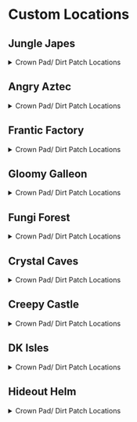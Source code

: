 # Custom Locations 

## Jungle Japes
<details>
<summary>Crown Pad/ Dirt Patch Locations</summary>

| Map | Name | Logic |
| --- | ---- | ----- |
| Jungle Japes | Near Funky |  | 
| Jungle Japes | On Painting Hill | ((l.handstand and l.islanky) or (l.twirl and l.istiny) or l.CanMoonkick() or ((l.phasewalk or l.generalclips) and (l.istiny or l.isdiddy))) | 
| Jungle Japes | Next to level entrance |  | 
| Jungle Japes | On Tree (Starting Area) |  | 
| Jungle Japes | Next to first tunnel entrance |  | 
| Jungle Japes | Diddy Cavern |  | 
| Jungle Japes | Inside Diddy's Cavern |  | 
| Jungle Japes | Inside the first tunnel - later half |  | 
| Jungle Japes | Painting Hill | (l.handstand and l.islanky) or l.CanMoonkick() or ((l.phasewalk or l.generalclips) and (l.istiny or l.isdiddy)) | 
| Jungle Japes | Shellhive Island |  | 
| Jungle Japes | Near Stump |  | 
| Jungle Japes | Near Log |  | 
| Jungle Japes | Near the Vine Pit |  | 
| Jungle Japes | Vine Pit |  | 
| Jungle Japes | Lanky Alcove Hill | (l.handstand and l.lanky) or (l.phasewalk and (l.isdiddy or l.istiny)) | 
| Jungle Japes | On the useless Lanky ramp | (l.handstand and l.islanky) | 
| Jungle Japes | Cranky-tunnel Crossing |  | 
| Jungle Japes | In the Rambi Cave |  | 
| Jungle Japes | Fairy Pool |  | 
| Jungle Japes | Behind Lanky Hut |  | 
| Jungle Japes | Behind DK Hut (1) |  | 
| Jungle Japes | Next to DK hut (2) |  | 
| Jungle Japes | Behind Storm Area Shop (1) |  | 
| Jungle Japes | Behind Storm Area Shop (2) |  | 
| Jungle Japes | Minecart Alcove |  | 
| Jungle Japes | Near High Shop |  | 
| Jungle Japes | Behind Diddy's Mountain |  | 
| Jungle Japes | Near Kong Cage |  | 
| Jungle Japes | Near Cannon to Diddy-freeing cage |  | 
| Jungle Japes | Behind the Mountain |  | 
| Jungle Japes | Near Cannon Platform |  | 
| Jungle Japes | In Troff 'n' Scoff Alcove |  | 
| Jungle Japes | Lower River |  | 
| Jungle Japes | Behind Chunky Boulder |  | 
| Japes Under Ground | Underground: Behind Cannon |  | 
| Japes Under Ground | Underground: Near Vines |  | 
| Japes Lanky Cave | Painting Room: Near Peg |  | 
| Japes Mountain | Mountain: Near Entrance (Ground) |  | 
| Japes Mountain | Mountain: Near Entrance (High) |  | 
| Japes Mountain | Mountain: On Barrel |  | 
| Japes Mountain | Mountain: Near HiLo Machine | (l.charge and l.isdiddy) or l.phasewalk, group=5 | 
| Japes Mountain | Mountain: Under Conveyor | (l.CanSlamSwitch(Levels.JungleJapes, 1) and l.isdiddy) or l.phasewalk | 
| Japes Tiny Hive | Shell: Main Room |  | 
| Japes Tiny Hive | Shell: 1st Room |  | 
| Japes Tiny Hive | Shell: 3rd Room | (l.CanSlamSwitch(Levels.JungleJapes, 1) or l.phasewalk) and l.tiny | 
</details>

## Angry Aztec
<details>
<summary>Crown Pad/ Dirt Patch Locations</summary>

| Map | Name | Logic |
| --- | ---- | ----- |
| Aztec Tiny Temple | Tiny Temple: Vulture Room | l.CanSlamSwitch(Levels.AngryAztec, 1) and l.grape and l.islanky | 
| Angry Aztec | Oasis |  | 
| Aztec Chunky5DTemple | Chunky 5DT | ((l.pineapple and l.ischunky) or l.phasewalk) | 
| Aztec Tiny Temple | Tiny Temple: Main room back-left |  | 
| Aztec Tiny Temple | Tiny Temple: Starting Room (Low) |  | 
| Aztec Tiny Temple | Tiny Temple: Starting Room (High) | l.CanSlamSwitch(Levels.AngryAztec, 1) and l.diddy | 
| Aztec Tiny Temple | Tiny Temple: Kong Free Room |  | 
| Aztec Tiny Temple | Tiny Temple: Next to Tiny cage |  | 
| Angry Aztec | Entrance tunnel - near DK door |  | 
| Angry Aztec | Blueprint Room | l.phasewalk or (l.hasMoveSwitchsanity(Switches.AztecBlueprintDoor, False) and ((l.strongKong and l.isdonkey) or (l.twirl and l.istiny))) | 
| Angry Aztec | Near Oasis Sand |  | 
| Angry Aztec | Behind Tiny Temple |  | 
| Angry Aztec | Next to Tiny Temple - left |  | 
| Angry Aztec | Next to Tiny Temple - right |  | 
| Angry Aztec | On Tiny Temple | (l.jetpack and l.diddy) or l.CanMoonkick(), group=1 | 
| Angry Aztec | Near Oasis Shop |  | 
| Angry Aztec | Behind Llama Cage |  | 
| Angry Aztec | Near Hunky Chunky Barrel |  | 
| Angry Aztec | Next to Chunky Cage (1) |  | 
| Angry Aztec | Next to Chunky Cage (2) |  | 
| Angry Aztec | Behind Chunky Cage |  | 
| Angry Aztec | Near Llama Temple (Left) |  | 
| Angry Aztec | Near Llama Temple (Right) |  | 
| Angry Aztec | Next to Llama Temple |  | 
| Angry Aztec | On Llama Temple | (l.jetpack and l.diddy) or l.CanMoonkick(), group=3 | 
| Angry Aztec | On Llama Temple (1) | (l.jetpack and l.diddy) or l.CanMoonkick() | 
| Angry Aztec | Near Sealed Quicksand Tunnel Shop |  | 
| Angry Aztec | On 5-Door Temple | (l.jetpack and l.diddy) or l.CanMoonkick(), group=3 | 
| Angry Aztec | Near Sealed Quicksand Tunnel Exterior Warp |  | 
| Angry Aztec | Near Vulture Cage | l.vines or (l.jetpack and l.diddy), group=3 | 
| Angry Aztec | Under Vulture Cage |  | 
| Angry Aztec | Next to Snide |  | 
| Angry Aztec | Behind Gong-tower |  | 
| Angry Aztec | Left of Gong-tower |  | 
| Angry Aztec | Near Gong Tower |  | 
| Angry Aztec | Sealed Quicksand Tunnel |  | 
| Aztec Donkey5DTemple | DK 5DT: Dead End | (l.coconut and l.isdonkey) or l.phasewalk, group=7 | 
| Aztec Diddy5DTemple | Diddy 5DT: Dead End | (l.peanut and l.isdiddy) or l.phasewalk | 
| Aztec Lanky5DTemple | Lanky 5DT: Dead End | (l.grape and l.islanky) or l.phasewalk, group=7 | 
| Aztec Lanky5DTemple | Lanky 5DT: Near Vanilla Balloon | (l.grape and l.islanky) or l.phasewalk | 
| Aztec Tiny5DTemple | Tiny 5DT: Dead End | (l.feather and l.istiny) or l.phasewalk, group=7 | 
| Aztec Chunky5DTemple | Chunky 5DT: Path Split (1) | (l.pineapple and l.ischunky) or l.phasewalk | 
| Aztec Chunky5DTemple | Chunky 5DT: Path Split (2) | (l.pineapple and l.ischunky) or l.phasewalk | 
| Aztec Llama Temple | Llama Temple: Llama Right |  | 
| Aztec Llama Temple | Llama Temple Entrance |  | 
| Aztec Llama Temple | Llama Temple: Next to Llama Right |  | 
| Aztec Llama Temple | Llama Temple: Next to Llama Left |  | 
| Aztec Llama Temple | Llama Temple: Llama Left |  | 
| Aztec Llama Temple | Llama Temple: Matching Room | (l.grape and l.lanky) or l.phasewalk | 
| Aztec Llama Temple | Llama Temple: Snoop Switch |  | 
| Aztec Llama Temple | Llama Temple: Lava Room |  | 
</details>

## Frantic Factory
<details>
<summary>Crown Pad/ Dirt Patch Locations</summary>

| Map | Name | Logic |
| --- | ---- | ----- |
| Frantic Factory | Under R and D Grate (1) | (l.grab and l.donkey) or l.CanAccessRNDRoom() | 
| Frantic Factory | Dark Room | ((l.punch and l.chunky) or l.phasewalk) | 
| Frantic Factory | Foyer Carpet |  | 
| Frantic Factory | Middle of Entrance Room |  | 
| Frantic Factory | Clock-in room left |  | 
| Frantic Factory | Clock-in room right |  | 
| Frantic Factory | Near Hatch |  | 
| Frantic Factory | Hatch Pole Center |  | 
| Frantic Factory | Hatch Pole Bottom |  | 
| Frantic Factory | Tunnel to production room |  | 
| Frantic Factory | Production Room Lower Section |  | 
| Frantic Factory | Under High Conveyors |  | 
| Frantic Factory | Past Tiny Production Bonus | l.twirl and l.tiny, group=1) | 
| Frantic Factory | On Production outside box |  | 
| Frantic Factory | Storage Room Corner |  | 
| Frantic Factory | Cranky and Candy Room |  | 
| Frantic Factory | Near Candy |  | 
| Frantic Factory | Dark Room Corner | (l.punch and l.chunky) or l.phasewalk, group=4 | 
| Frantic Factory | Arcade Room Bench |  | 
| Frantic Factory | Next to DK Arcade |  | 
| Frantic Factory | Near Snide (1) |  | 
| Frantic Factory | Near Snide (2) |  | 
| Frantic Factory | Right Corridor |  | 
| Frantic Factory | Number Game |  | 
| Frantic Factory | Under Block Tower Stairs |  | 
| Frantic Factory | On Diddy's Block Tower | (l.spring or l.CanMoonkick()) | 
| Frantic Factory | Block Tower Lower Bonus |  | 
| Frantic Factory | Funky Room (1) |  | 
| Frantic Factory | Funky Room (2) |  | 
| Frantic Factory | Funky Room (3) |  | 
| Frantic Factory | Near Funky |  | 
| Frantic Factory | Piano Room | l.trombone and l.lanky | 
| Frantic Factory | In Lanky's Piano Room | ((l.trombone and l.islanky) or l.CanAccessRNDRoom()) | 
| Frantic Factory | Diddy R and D | l.guitar and l.diddy | 
| Frantic Factory | In Diddy's Pincode enemies room | ((l.guitar and l.isdiddy) or l.CanAccessRNDRoom()) | 
| Frantic Factory | Chunky R and D | l.triangle and l.chunky and l.punch | 
| Frantic Factory | In front of Chunky's toy boss room | ((l.punch and l.ischunky) or l.CanAccessRNDRoom()) | 
| Frantic Factory | Near Car Race | (l.mini and l.istiny) or l.phasewalk) | 
| Frantic Factory | Tiny race entry area | ((l.mini and l.istiny) or l.phasewalk) | 
| Frantic Factory | R and D lever room - by Tiny's barrel |  | 
| Frantic Factory | Under R and D Grate (2) | (l.grab and l.donkey) or l.phasewalk or l.generalclips | 
| Factory Crusher | Crusher: Central Safehaven | (l.strongKong and l.isdonkey) or l.phasewalk or l.generalclips | 
| Factory Power Hut | Power Shed: Corner |  | 
</details>

## Gloomy Galleon
<details>
<summary>Crown Pad/ Dirt Patch Locations</summary>

| Map | Name | Logic |
| --- | ---- | ----- |
| Gloomy Galleon | Under Cranky | (l.punch and l.chunky) or l.phasewalk or l.CanSkew(False) | 
| Galleon Lighthouse | Lighthouse: Interior Rear |  | 
| Gloomy Galleon | Near Cactus |  | 
| Gloomy Galleon | Next to Cannonball - in front | l.CanGetOnCannonGamePlatform() | 
| Gloomy Galleon | Next to Cannonball - behind | l.CanGetOnCannonGamePlatform() | 
| Gloomy Galleon | Next to cannon in cannonball room | l.CanGetOnCannonGamePlatform() | 
| Gloomy Galleon | Entrance tunnel - under tag barrel |  | 
| Gloomy Galleon | Near Chest Cannon (1) |  | 
| Gloomy Galleon | Near Chest Cannon (2) |  | 
| Gloomy Galleon | Near Chest GB Tunnel |  | 
| Gloomy Galleon | Behind Punch GB Chest (1) |  | 
| Gloomy Galleon | Behind Punch GB Chest (2) |  | 
| Gloomy Galleon | Behind the ship you shoot onto with the cannon |  | 
| Galleon2DShip | Galleon Lanky 2DS Inside Chest |  | 
| Gloomy Galleon | Left of Cranky |  | 
| Gloomy Galleon | In front of Cranky |  | 
| Gloomy Galleon | Near Bridge Warp 3 |  | 
| Gloomy Galleon | On Lighthouse Platform (Rocketbarrel) |  | 
| Gloomy Galleon | On Lighthouse Platform (Baboon Blast) |  | 
| Gloomy Galleon | Next to Lighthouse ladder |  | 
| Gloomy Galleon | Lighthouse: Under Enguarde Box | Events.LighthouseEnguarde in l.Events | 
| Gloomy Galleon | In Enguarde Alcove | Events.LighthouseEnguarde in l.Events | 
| Gloomy Galleon | In Front of Mermaid Palace | Events.LighthouseEnguarde in l.Events | 
| Gloomy Galleon | On Rocketbarrel platform |  | 
| Gloomy Galleon | Blueprint Alcove |  | 
| Gloomy Galleon | Behind Snide's |  | 
| Gloomy Galleon | Shipyard: On top of Tiny Submarine | Events.ShipyardEnguarde in l.Events | 
| Gloomy Galleon | In the Shipwreck with Replenishables | Events.ShipyardEnguarde in l.Events | 
| Gloomy Galleon | Behind Musical Cactus | Events.ShipyardEnguarde in l.Events | 
| Gloomy Galleon | On Top of Mechfish Grate | Events.ShipyardEnguarde in l.Events | 
| Gloomy Galleon | On Gold Tower | (l.balloon and l.islanky and Events.WaterSwitch in l.Events) or l.CanMoonkick() | 
| Gloomy Galleon | Galleon Treasure Room UnderWater | Events.ShipyardTreasureRoomOpened in l.Events | 
| Galleon Sick Bay | Seasick Ship: Left of Cannon |  | 
| Galleon Sick Bay | Sick Bay: Chunky ship entrance |  | 
| Galleon Sick Bay | Seasick Ship: Right of Cannon |  | 
| Galleon Sick Bay | Sick Bay: Chunky ship - back left corner |  | 
| Galleon Sick Bay | Sick Bay: Chunky ship - behind the non-alcoholic tower | ((l.punch and l.ischunky) or l.phasewalk) | 
| Galleon Sick Bay | Seasick Ship: Behind Spinning Barrels | (l.punch and l.ischunky) or l.phasewalk | 
| Galleon Lighthouse | Lighthouse: Bottom Left |  | 
| Galleon Lighthouse | Lighthouse: Back Right |  | 
| Galleon Lighthouse | Lighthouse: Behind Whomp's Fortress floor 2 |  | 
| Galleon Lighthouse | Lighthouse: On top of Whomp's Fortress |  | 
</details>

## Fungi Forest
<details>
<summary>Crown Pad/ Dirt Patch Locations</summary>

| Map | Name | Logic |
| --- | ---- | ----- |
| Fungi Forest | Giant Mushroom High Ladder Platform |  | 
| Fungi Forest | Front of Beanstalk |  | 
| Fungi Forest | Mill Grass |  | 
| Fungi Forest | Near Well |  | 
| Fungi Forest | Behind Clock |  | 
| Fungi Forest | In front of Clock |  | 
| Fungi Forest | Near Blue Tunnel |  | 
| Fungi Forest | Near Snide's HQ | (l.TimeAccess(Regions.MillArea, Time.Day)) | 
| Fungi Forest | Behind Diddy Barn |  | 
| Fungi Forest | Left of Diddy Barn |  | 
| Fungi Forest | Next to Diddy Pad |  | 
| Fungi Forest | Behind Dark Attic |  | 
| Fungi Forest | Near Mill Tag |  | 
| Fungi Forest | Near Well Exit |  | 
| Fungi Forest | Near Winch |  | 
| Fungi Forest | Near Mill Punch Door |  | 
| Fungi Forest | Next to Crusher Output |  | 
| Fungi Forest | En route to DK Barn |  | 
| Fungi Forest | Right of DK Barn |  | 
| Fungi Forest | Far Right of DK Barn |  | 
| Fungi Forest | Behind DK Barn |  | 
| Fungi Forest | Far Left of DK Barn |  | 
| Fungi Forest | Near DK Barn |  | 
| Fungi Forest | Near Funky with the fenced in Chunky coins | (l.TimeAccess(Regions.WormArea, Time.Night)) | 
| Fungi Forest | On the Tomato Field |  | 
| Fungi Forest | Near Funky's |  | 
| Fungi Forest | Near Beanstalk Area Entrance |  | 
| Fungi Forest | Near Beanstalk |  | 
| Fungi Forest | Near Beanstalk Mini Monkey |  | 
| Fungi Forest | Near Giant Mushroom |  | 
| Fungi Forest | Near Yellow Tunnel |  | 
| Fungi Forest | Near Cranky |  | 
| Fungi Forest | Near Lower Baboon Blast Ladder |  | 
| Fungi Forest | Near Baboon Blast |  | 
| Fungi Forest | Above Upper Baboon Blast Ladder |  | 
| Fungi Forest | Highest Giant Mushroom Platform |  | 
| Fungi Forest | Behind Rabbit |  | 
| Fungi Forest | Next to Rabbit's house |  | 
| Fungi Forest | Under Owl Tree |  | 
| Fungi Forest | Under the Owl Tree |  | 
| Fungi Forest | Near Owl Tree |  | 
| Fungi Forest | Near Owl Rocketbarrel (1) |  | 
| Fungi Forest | Near Owl Rocketbarrel (2) |  | 
| Fungi Forest | Top of Owl Tree | ((l.jetpack and l.isdiddy) or l.CanMoonkick()) | 
| Fungi Forest | On Mill |  | 
| Forest Anthill | Anthill: Orange Platform |  | 
| Forest Winch Room | Winch Room: Opposite Entrance |  | 
| Fungi Forest | Near Thornvine Barn |  | 
| Forest Thornvine Barn | DK Barn: Near Entrance |  | 
| Forest Thornvine Barn | DK Barn: Near Ladder |  | 
| Forest Thornvine Barn | Thornvine Barn: Next to ladder |  | 
| Forest Thornvine Barn | In Thornvine Barn |  | 
| Forest Mill Front | Mill Front: Near Conveyor |  | 
| Forest Mill Front | Mill Front: Near Mini Monkey |  | 
| Forest Mill Front | near DK's levers |  | 
| Forest Mill Back | Mill Back: near Chunky's coins |  | 
| Forest Giant Mushroom | Giant Mushroom: Near Tiny Bonus |  | 
| Forest Giant Mushroom | Giant Mushroom: Near Gun Switches |  | 
| Forest Giant Mushroom | Giant Mushroom: Near Bottom Cannon |  | 
| Forest Giant Mushroom | Giant Mushroom: Near Night Door Vines |  | 
| Forest Giant Mushroom | Giant Mushroom: Next to a cannon | ((l.istiny and l.twirl) or (l.isdonkey and l.settings.krusha_kong != Kongs.donkey)) | 
| Forest Giant Mushroom | Giant Mushroom: Next to the cannon below the night door |  | 
| Forest Giant Mushroom | Giant Mushroom: On Top Viney Platform |  | 
| Forest Mill Attic | Mill Attic: Near Box |  | 
| Forest Lanky Zingers Room | Mushroom Leap: Opposite Entrance |  | 
| Forest Lanky Mushrooms Room | Mushroom Slam: Opposite Entrance |  | 
| Forest Chunky Face Room | Face Puzzle: Near Puzzle |  | 
| Forest Mill Back | Mill Rear: Near Thatch |  | 
| Forest Spider | Spider: Opposite Entrance |  | 
</details>

## Crystal Caves
<details>
<summary>Crown Pad/ Dirt Patch Locations</summary>

| Map | Name | Logic |
| --- | ---- | ----- |
| Caves Rotating Cabin | Rotating Room: Left Portion | l.Slam and l.isdonkey | 
| Crystal Caves | Giant Kosha Room |  | 
| Crystal Caves | In Tiny Ice Shield | (l.monkeyport and l.mini and l.twirl and l.tiny) or l.CanPhaseswim() | 
| Crystal Caves | In Chunky Ice Shield | Events.CavesLargeBoulderButton in l.Events or l.CanPhaseswim() or l.generalclips | 
| Crystal Caves | On 5DI Pillar | (l.jetpack and l.isdiddy) or (l.twirl and l.istiny) | 
| Crystal Caves | On top of the Igloo |  | 
| Crystal Caves | Under tag barrel near igloo |  | 
| Crystal Caves | In Hidden Bonus Room |  | 
| Crystal Caves | Near Primate Punch wall opposite cranky |  | 
| Crystal Caves | In Giant Boulder Room |  | 
| Crystal Caves | In front of Cranky |  | 
| Crystal Caves | Near Ice Castle Tag (1) |  | 
| Crystal Caves | Near Ice Castle Tag (2) |  | 
| Crystal Caves | Near Ice Castle Tag (3) |  | 
| Crystal Caves | Next to Ice Castle |  | 
| Crystal Caves | On Ice Castle | (l.balloon and l.islanky) or (l.jetpack and l.isdiddy) or l.advanced_platforming | 
| Crystal Caves | Near Small Boulder |  | 
| Crystal Caves | Near Primate Punch wall near snide |  | 
| Crystal Caves | Near Snide's HQ |  | 
| Crystal Caves | Under Small Boulder |  | 
| Crystal Caves | Near Primate Punch wall near entrance |  | 
| Crystal Caves | Near Gorilla Gone Room |  | 
| Crystal Caves | In Gorilla Gone Room | l.punch and l.chunky, group=4) | 
| Crystal Caves | Near Kasplat Spire |  | 
| Crystal Caves | Near Funky's |  | 
| Crystal Caves | Near Funky under Diddy's barrel |  | 
| Crystal Caves | Hidden Kasplat Room |  | 
| Crystal Caves | Near lanky's 1DC - lower |  | 
| Crystal Caves | Near 1DC Headphones |  | 
| Crystal Caves | Next to Lanky 1DC - upper |  | 
| Crystal Caves | Next to Donkey 1DC - left |  | 
| Crystal Caves | Near Rotating Room (1) |  | 
| Crystal Caves | Near Rotating Room (2) |  | 
| Crystal Caves | High Cabin Kasplat Platform |  | 
| Crystal Caves | Near Rotating Room Rocketbarrel |  | 
| Crystal Caves | Near Tiny 5DC |  | 
| Crystal Caves | Near Tag barrel at 5D Cabin |  | 
| Crystal Caves | Near Diddy Upper 5DC |  | 
| Crystal Caves | Near Diddy top 5D Cabin door |  | 
| Caves Diddy Igloo | Diddy 5DI: Center |  | 
| Caves Donkey Igloo | DK 5DI: Behind Maze |  | 
| Caves Lanky Igloo | Lanky 5DI: High Platform | l.balloon and l.islanky, group=3 | 
| Caves Tiny Igloo | Tiny 5DI: Opposite Entrance |  | 
| Caves Lanky Cabin | Lanky 1DC: Carpet |  | 
| Caves Chunky Cabin | Chunky 5DC: Back Left Corner |  | 
| Caves Diddy Upper Cabin | Diddy Upper 5DC: Right |  | 
| Caves Donkey Cabin | DK 5DC: Opposite Entrance |  | 
| Caves Frozen Castle | Frozen Castle: Next to Slam Puzzle - left |  | 
| Caves Frozen Castle | Frozen Castle: Next to Slam Puzzle - right |  | 
| Caves Tiny Cabin | Tiny Cabin: Interior | l.oranges, group=1) | 
</details>

## Creepy Castle
<details>
<summary>Crown Pad/ Dirt Patch Locations</summary>

| Map | Name | Logic |
| --- | ---- | ----- |
| Castle Greenhouse | Greenhouse: Center | l.islanky or l.settings.free_trade_items | 
| Creepy Castle | Top of Castle near shop |  | 
| Castle Greenhouse | Greenhouse: Dead End (1) |  | 
| Castle Greenhouse | Greenhouse: Dead End (2) |  | 
| Castle Greenhouse | Greenhouse: GB Box |  | 
| Castle Greenhouse | Greenhouse: Dead End (3) |  | 
| Creepy Castle | Near Tree |  | 
| Creepy Castle | Next to Lanky coin tree (near catacombs door) |  | 
| Creepy Castle | Near Crypt Entrance (1) |  | 
| Creepy Castle | Near Crypt Entrance (2) |  | 
| Creepy Castle | Near Crypt Entrance (3) |  | 
| Creepy Castle | Between the catacombs door and Tiny Kasplat |  | 
| Creepy Castle | Near the Catacombs Door |  | 
| Creepy Castle | Upper Gravestone |  | 
| Creepy Castle | Near Dungeon Tunnel Steps |  | 
| Creepy Castle | Near Dungeon Tunnel |  | 
| Creepy Castle | Near Kasplat Pole |  | 
| Creepy Castle | Next to the Drawing Drawbridge |  | 
| Creepy Castle | Near Lower Rocketbarrel |  | 
| Creepy Castle | Near Lower Tag Barrel |  | 
| Creepy Castle | Near Headphones |  | 
| Creepy Castle | Near Drawbridge Exit |  | 
| Creepy Castle | Near Cranky |  | 
| Creepy Castle | Near Shed |  | 
| Creepy Castle | Next to Greenhouse |  | 
| Creepy Castle | Near Wind Tower (1) |  | 
| Creepy Castle | Top of Castle near fence |  | 
| Creepy Castle | Near Snide's HQ |  | 
| Creepy Castle | On Wind Tower | l.jetpack and l.isdiddy, group=5) | 
| Castle Ballroom | Ballroom: Near Left Candle |  | 
| Castle Ballroom | Ballroom: Near Right Candle |  | 
| Castle Ballroom | Ballroom - Back Left |  | 
| Castle Ballroom | Ballroom - Back Right |  | 
| Castle Dungeon | Dungeon: Near Diddy Room Entrance |  | 
| Castle Dungeon | Dungeon: DK Dungeon Room | (l.CanSlamSwitch(Levels.CreepyCastle, 3) and l.donkey) or l.phasewalk | 
| Castle Dungeon | Dungeon: Under the chunky balloon without coins | ((l.punch and l.ischunky) or l.phasewalk) | 
| Castle Shed | Shed: Near Entrance |  | 
| Castle Lower Cave | Crypt Hub: Lower Portion |  | 
| Castle Lower Cave | Crypt Hub: Behind Lanky Crypt |  | 
| Castle Lower Cave | Crypt Hub: Near Funky's |  | 
| Castle Lower Cave | Behind Mausoleum Entrance |  | 
| Castle Crypt | 3Kong crypt entrance |  | 
| Castle Crypt | Chunky Crypt: Near Coffin | (l.pineapple and l.ischunky) or l.phasewalk, group=3 | 
| Castle Crypt | Diddy Crypt: Near Coffin | (l.peanut and l.isdiddy) or l.phasewalk, group=3 | 
| Castle Mausoleum | 2kong crypt entrance |  | 
| Castle Mausoleum | Lanky Crypt: Lanky Tunnel |  | 
| Castle Upper Cave | Tunnel: Near Pit |  | 
| Castle Upper Cave | Tunnel: Near Candy's |  | 
| Castle Library | Library: Enemy Gauntlet Room |  | 
| Castle Library | Library: Flying Book Room |  | 
| Castle Museum | Museum: Near Race |  | 
| Castle Museum | Museum - Pillar Front | ((l.monkeyport and l.istiny) or l.phasewalk) | 
| Castle Museum | Museum - Pillar Back Right | ((l.monkeyport and l.istiny) or l.phasewalk) | 
| Castle Museum | Museum: Behind Pillar | (l.monkeyport and l.istiny) or l.phasewalk | 
| Castle Museum | Museum - Pillar Back Left | ((l.monkeyport and l.istiny) or l.phasewalk) | 
| Castle Museum | Museum: Main Room |  | 
| Castle Trash Can | Trash Can: Near Cheese |  | 
| Castle Tree | Tree: Starting Room |  | 
</details>

## DK Isles
<details>
<summary>Crown Pad/ Dirt Patch Locations</summary>

| Map | Name | Logic |
| --- | ---- | ----- |
| Isles Snide Room | Snide's Room: Under Rock | l.chunky and l.barrels | 
| Fungi Forest Lobby | Fungi Lobby: Gorilla Gone Box | ((l.coconut and l.peanut and l.grape and l.feather and l.pineapple and l.donkey and l.diddy and l.lanky and l.tiny) or l.phasewalk) and l.chunky and l.gorillaGone | 
| Isles | Front of Fungi Building |  | 
| Isles | On Aztec Building |  | 
| Isles | Under Caves Lobby Entrance |  | 
| Creepy Castle Lobby | Castle Lobby: Center | ((l.chunky and l.balloon and l.islanky and l.barrels) or l.CanMoonkick() or (l.advanced_platforming and l.istiny and l.twirl and l.settings.krusha_kong != Kongs.tiny)) | 
| Training Grounds | Banana Hoard | (l.vines or l.CanMoonkick()) | 
| Training Grounds | Training Grounds Rear Tunnel |  | 
| KLumsy | Back of Prison |  | 
| Isles | Behind Fungi Building |  | 
| Isles | Fungi Platform |  | 
| Isles | Waterfall Platform |  | 
| Isles | Near Caves Lobby Tree (1) |  | 
| Isles | Near K. Rool |  | 
| Isles | Near Fungi Cannon |  | 
| Isles | In Fungi Boulder | (l.settings.open_lobbies or Events.GalleonKeyTurnedIn in l.Events or l.phasewalk) | 
| Isles | Near Caves Lobby Tree (2) |  | 
| Isles | Isles Boulders |  | 
| Isles | Front of Aztec Building |  | 
| Isles | Behind Aztec Building |  | 
| Isles | Outside K. Lumsy |  | 
| Isles | Near Monkeyport (1) |  | 
| Isles | Near Monkeyport (2) |  | 
| Isles | Under DK Caged GB |  | 
| Isles | Back of Kroc Isle (Lower) |  | 
| Isles | Back of Kroc Isle (Middle) |  | 
| Isles | Behind Factory Lobby Entrance |  | 
| Isles | Right of Factory Lobby Entrance |  | 
| Isles | Behind Helm Lobby Entrance |  | 
| Isles | Left Kroc Isle Arm (1) |  | 
| Isles | Left Kroc Isle Arm (2) |  | 
| Isles | Right Kroc Isle Arm |  | 
| Isles | Fairy Isle |  | 
| Isles | Behind BFI |  | 
| Isles | Small Island |  | 
| Jungle Japes Lobby | Jungle Japes Lobby: Near Tag Barrel |  | 
| Jungle Japes Lobby | Japes Lobby: Near Portal |  | 
| Angry Aztec Lobby | Aztec Lobby: In Front of Feather Door |  | 
| Angry Aztec Lobby | Aztec Lobby: Behind Feather Door (1) | l.hasMoveSwitchsanity(Switches.IslesAztecLobbyFeather, False) or l.phasewalk | 
| Angry Aztec Lobby | Aztec Lobby: Behind Feather Door (2) | l.hasMoveSwitchsanity(Switches.IslesAztecLobbyFeather, False) or l.phasewalk | 
| Frantic Factory Lobby | Factory Lobby: Near Lever |  | 
| Frantic Factory Lobby | Factory Lobby: High Platform | ((l.grab and l.isdonkey) or l.CanMoonkick() or (l.advanced_platforming and (l.isdiddy or l.istiny or l.ischunky))) | 
| Frantic Factory Lobby | Factory Lobby: Above Portal | ((l.grab and l.donkey) or (l.advanced_platforming and (l.isdiddy or l.istiny or l.ischunky))) | 
| Gloomy Galleon Lobby | Galleon Lobby: Right of Portal |  | 
| Gloomy Galleon Lobby | Galleon Lobby: Left of Portal |  | 
| Gloomy Galleon Lobby | Galleon Lobby: Behind Mini Monkey Gate | ((l.mini and l.CanSlamSwitch(Levels.GloomyGalleon, 2) and l.istiny and l.chunky and l.swim) or l.CanPhaseswim()) and (not l.IsLavaWater() or l.Melons >= 3) | 
| Fungi Forest Lobby | Forest Lobby: On Tag Crate |  | 
| Crystal Caves Lobby | Caves Lobby: On the Lava | ((l.punch and l.strongKong and l.isdonkey) or l.phasewalk or l.ledgeclip) | 
| Crystal Caves Lobby | Caves Lobby: Right of Portal |  | 
| Crystal Caves Lobby | Caves Lobby: High Platform | (l.jetpack and l.isdiddy) or l.CanMoonkick() | 
| Crystal Caves Lobby | Caves Lobby: Blueprint Room | (l.punch and l.chunky) or l.phasewalk or l.ledgeclip | 
| Creepy Castle Lobby | Castle Lobby: Behind the entrance |  | 
| Creepy Castle Lobby | Castle Lobby: Right of Entrance |  | 
| Creepy Castle Lobby | Castle Lobby: Left of Portal |  | 
| Hideout Helm Lobby | Helm Lobby: Next to Tag Barrel |  | 
| Hideout Helm Lobby | Helm Lobby: Bonus Platform | (l.vines and l.gorillaGone and l.ischunky) or (l.advanced_platforming and l.istiny and l.twirl) | 
| Hideout Helm Lobby | Helm Lobby: Blueprint Platform | ((l.coconut and l.scope) or (l.twirl and l.istiny and l.advanced_platforming)) | 
| Training Grounds | Training Grounds: Far Mountain |  | 
| Training Grounds | Training Grounds: On the rear hill |  | 
| Training Grounds | Training Grounds: On the entrance hill | ((l.twirl and l.istiny) or (l.advanced_platforming and l.isdonkey and l.settings.krusha_kong != Kongs.donkey)) | 
| Training Grounds | Training Grounds: Near Mountain | (l.twirl and l.istiny) or (l.advanced_platforming and l.isdonkey and l.settings.krusha_kong != Kongs.donkey) | 
| Training Grounds | Training Grounds: Rear Cave |  | 
| Training Grounds | Training Grounds: Banana Hoard | l.vines or l.CanMoonkick() | 
| Training Grounds | Training Grounds: Near Pool |  | 
| Treehouse | Back of the treehouse |  | 
| Banana Fairy Room | Fairy Island: Right of Queen |  | 
| Banana Fairy Room | Fairy Island: Behind Queen |  | 
| Banana Fairy Room | Banana Fairy Room: Behind Fairy Chair |  | 
| Banana Fairy Room | Behind the Rareware Door |  | 
| Banana Fairy Room | Fairy Island: Rareware Room |  | 
| Isles Snide Room | Next to Snides |  | 
| KLumsy | K. Lumsy: Back Right |  | 
| KLumsy | K. Lumsy: Near Left |  | 
| KLumsy | Under K. Lumsy | (l.CanAccessKRool() or l.phasewalk) | 
</details>

## Hideout Helm
<details>
<summary>Crown Pad/ Dirt Patch Locations</summary>

| Map | Name | Logic |
| --- | ---- | ----- |
| Hideout Helm | Metal grate by Mini Monkey barrel | ( l.lanky and l.handstand and ((l.chunky and l.pineapple and l.vines) or l.phasewalk) and ( l.settings.helm_setting == HelmSetting.skip_all or ( Events.HelmDonkeyDone in l.Events and Events.HelmChunkyDone in l.Events and Events.HelmTinyDone in l.Events and Events.HelmLankyDone in l.Events and Events.HelmDiddyDone in l.Events ) ) ) | 
| Hideout Helm | Mini Monkey room right side | ( l.lanky and l.handstand and ((l.chunky and l.pineapple and l.vines) or l.phasewalk) and ( l.settings.helm_setting == HelmSetting.skip_all or ( Events.HelmDonkeyDone in l.Events and Events.HelmChunkyDone in l.Events and Events.HelmTinyDone in l.Events and Events.HelmLankyDone in l.Events and Events.HelmDiddyDone in l.Events ) ) ) | 
| Hideout Helm | Pineapple switch room in ammo alcove | ( l.lanky and l.handstand and l.settings.helm_setting == HelmSetting.skip_all or ( Events.HelmDonkeyDone in l.Events and Events.HelmChunkyDone in l.Events and Events.HelmTinyDone in l.Events and Events.HelmLankyDone in l.Events and Events.HelmDiddyDone in l.Events ) ) | 
| Hideout Helm | First room left of Tag barrel | ( l.settings.helm_setting == HelmSetting.skip_all or ( Events.HelmDonkeyDone in l.Events and Events.HelmChunkyDone in l.Events and Events.HelmTinyDone in l.Events and Events.HelmLankyDone in l.Events and Events.HelmDiddyDone in l.Events ) ) | 
| Hideout Helm | Top of Blast-o-Matic | ( l.jetpack and l.isdiddy and ( l.settings.helm_setting == HelmSetting.skip_all or ( Events.HelmDonkeyDone in l.Events and Events.HelmChunkyDone in l.Events and Events.HelmTinyDone in l.Events and Events.HelmLankyDone in l.Events and Events.HelmDiddyDone in l.Events ) ) ) | 
| Hideout Helm | Blast-o-Matic platform left side | ( l.settings.helm_setting == HelmSetting.skip_all or ( Events.HelmDonkeyDone in l.Events and Events.HelmChunkyDone in l.Events and Events.HelmTinyDone in l.Events and Events.HelmLankyDone in l.Events and Events.HelmDiddyDone in l.Events ) ) | 
| Hideout Helm | Blast-o-Matic platform right side | ( l.settings.helm_setting == HelmSetting.skip_all or ( Events.HelmDonkeyDone in l.Events and Events.HelmChunkyDone in l.Events and Events.HelmTinyDone in l.Events and Events.HelmLankyDone in l.Events and Events.HelmDiddyDone in l.Events ) ) | 
| Hideout Helm | Under K. Rool door | ( l.settings.helm_setting == HelmSetting.skip_all or ( Events.HelmDonkeyDone in l.Events and Events.HelmChunkyDone in l.Events and Events.HelmTinyDone in l.Events and Events.HelmLankyDone in l.Events and Events.HelmDiddyDone in l.Events ) ) | 
| Hideout Helm | Navigation room near terminals |  | 
| Hideout Helm | Navigation room near left window |  | 
| Hideout Helm | Navigation room near right window |  | 
| Hideout Helm | K. Rool room near kong faces | l.CrownDoorOpened() or l.generalclips | 
| Hideout Helm | K. Rool room in front of chair | l.CrownDoorOpened() or l.generalclips | 
</details>
